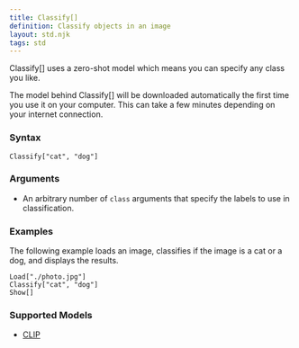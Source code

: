 ```yaml
---
title: Classify[]
definition: Classify objects in an image
layout: std.njk
tags: std
---
```


Classify[] uses a zero-shot model which means you can specify any class you like.

<div class="note">
<p>The model behind Classify[] will be downloaded automatically the first time you use it on your computer. This can take a few minutes depending on your internet connection.</p>
</div>

### Syntax

```
Classify["cat", "dog"]
```

### Arguments

- An arbitrary number of `class` arguments that specify the labels to use in classification.

### Examples

The following example loads an image, classifies if the image is a cat or a dog, and displays the results.

```
Load["./photo.jpg"]
Classify["cat", "dog"]
Show[]
```

### Supported Models

- [CLIP](https://github.com/openai/clip)
